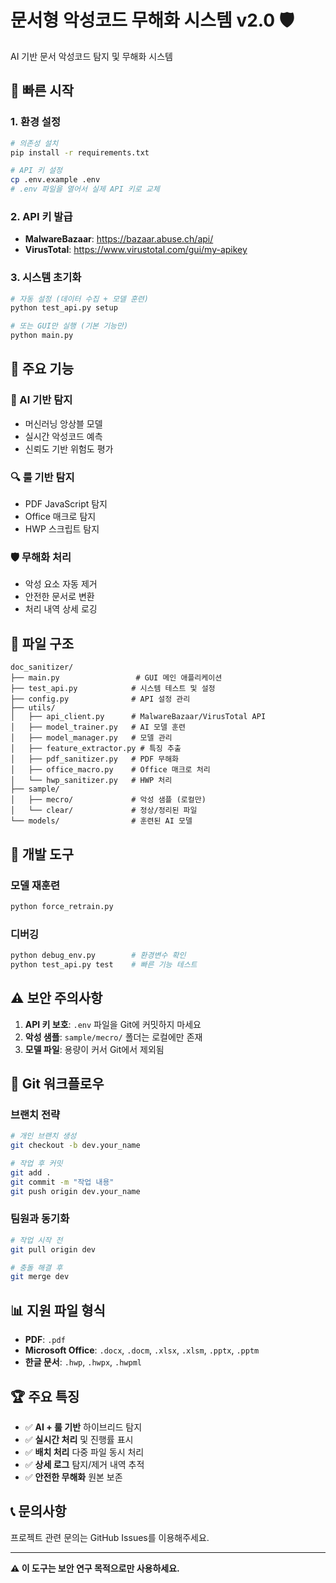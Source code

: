 # 문서형 악성코드 무해화 시스템 v2.0 🛡️

AI 기반 문서 악성코드 탐지 및 무해화 시스템

## 🚀 빠른 시작

### 1. 환경 설정
```bash
# 의존성 설치
pip install -r requirements.txt

# API 키 설정
cp .env.example .env
# .env 파일을 열어서 실제 API 키로 교체
```

### 2. API 키 발급
- **MalwareBazaar**: https://bazaar.abuse.ch/api/
- **VirusTotal**: https://www.virustotal.com/gui/my-apikey

### 3. 시스템 초기화
```bash
# 자동 설정 (데이터 수집 + 모델 훈련)
python test_api.py setup

# 또는 GUI만 실행 (기본 기능만)
python main.py
```

## 📁 주요 기능

### 🤖 AI 기반 탐지
- 머신러닝 앙상블 모델
- 실시간 악성코드 예측
- 신뢰도 기반 위험도 평가

### 🔍 룰 기반 탐지
- PDF JavaScript 탐지
- Office 매크로 탐지
- HWP 스크립트 탐지

### 🛡️ 무해화 처리
- 악성 요소 자동 제거
- 안전한 문서로 변환
- 처리 내역 상세 로깅

## 📂 파일 구조

```
doc_sanitizer/
├── main.py                 # GUI 메인 애플리케이션
├── test_api.py            # 시스템 테스트 및 설정
├── config.py              # API 설정 관리
├── utils/
│   ├── api_client.py      # MalwareBazaar/VirusTotal API
│   ├── model_trainer.py   # AI 모델 훈련
│   ├── model_manager.py   # 모델 관리
│   ├── feature_extractor.py # 특징 추출
│   ├── pdf_sanitizer.py   # PDF 무해화
│   ├── office_macro.py    # Office 매크로 처리
│   └── hwp_sanitizer.py   # HWP 처리
├── sample/
│   ├── mecro/             # 악성 샘플 (로컬만)
│   └── clear/             # 정상/정리된 파일
└── models/                # 훈련된 AI 모델
```

## 🔧 개발 도구

### 모델 재훈련
```bash
python force_retrain.py
```

### 디버깅
```bash
python debug_env.py        # 환경변수 확인
python test_api.py test    # 빠른 기능 테스트
```

## ⚠️ 보안 주의사항

1. **API 키 보호**: `.env` 파일을 Git에 커밋하지 마세요
2. **악성 샘플**: `sample/mecro/` 폴더는 로컬에만 존재
3. **모델 파일**: 용량이 커서 Git에서 제외됨

## 🤝 Git 워크플로우

### 브랜치 전략
```bash
# 개인 브랜치 생성
git checkout -b dev.your_name

# 작업 후 커밋
git add .
git commit -m "작업 내용"
git push origin dev.your_name
```

### 팀원과 동기화
```bash
# 작업 시작 전
git pull origin dev

# 충돌 해결 후
git merge dev
```

## 📊 지원 파일 형식

- **PDF**: `.pdf`
- **Microsoft Office**: `.docx`, `.docm`, `.xlsx`, `.xlsm`, `.pptx`, `.pptm`
- **한글 문서**: `.hwp`, `.hwpx`, `.hwpml`

## 🏆 주요 특징

- ✅ **AI + 룰 기반** 하이브리드 탐지
- ✅ **실시간 처리** 및 진행률 표시
- ✅ **배치 처리** 다중 파일 동시 처리
- ✅ **상세 로그** 탐지/제거 내역 추적
- ✅ **안전한 무해화** 원본 보존

## 📞 문의사항

프로젝트 관련 문의는 GitHub Issues를 이용해주세요.

---
**⚠️ 이 도구는 보안 연구 목적으로만 사용하세요.**